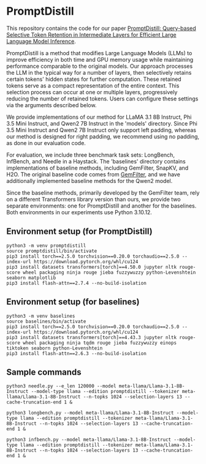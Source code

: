 # PromptDistill
This repository contains the code for our paper [PromptDistill: Query-based Selective Token Retention in Intermediate Layers for Efficient Large Language Model Inference](https://arxiv.org/abs/2503.23274).

PromptDistill is a method that modifies Large Language Models (LLMs) to improve efficiency in both time and GPU memory usage while maintaining performance comparable to the original models. Our approach processes the LLM in the typical way for a number of layers, then selectively retains certain tokens' hidden states for further computation. These retained tokens serve as a compact representation of the entire context. This selection process can occur at one or multiple layers, progressively reducing the number of retained tokens. Users can configure these settings via the arguments described below.

We provide implementations of our method for LLaMA 3.1 8B Instruct, Phi 3.5 Mini Instruct, and Qwen2 7B Instruct in the 'models' directory. Since Phi 3.5 Mini Instruct and Qwen2 7B Instruct only support left padding, whereas our method is designed for right padding, we recommend using no padding, as done in our evaluation code.

For evaluation, we include three benchmark task sets: LongBench, InfBench, and Needle in a Haystack. The 'baselines' directory contains implementations of baseline methods, including GemFilter, SnapKV, and H2O. The original baseline code comes from [GemFilter](https://github.com/SalesforceAIResearch/GemFilter), and we have additionally implemented baseline methods for the Qwen2 model.

Since the baseline methods, primarily developed by the GemFilter team, rely on a different Transformers library version than ours, we provide two separate environments: one for PromptDistill and another for the baselines. Both environments in our experiments use Python 3.10.12.

## Environment setup (for PromptDistill)
```
python3 -m venv promptdistill
source promptdistill/bin/activate
pip3 install torch==2.5.0 torchvision==0.20.0 torchaudio==2.5.0 --index-url https://download.pytorch.org/whl/cu124
pip3 install datasets transformers[torch]==4.50.0 jupyter nltk rouge-score wheel packaging ninja rouge jieba fuzzywuzzy python-Levenshtein seaborn matplotlib
pip3 install flash-attn==2.7.4 --no-build-isolation
```

## Environment setup (for baselines)
```
python3 -m venv baselines
source baselines/bin/activate
pip3 install torch==2.5.0 torchvision==0.20.0 torchaudio==2.5.0 --index-url https://download.pytorch.org/whl/cu124
pip3 install datasets transformers[torch]==4.43.3 jupyter nltk rouge-score wheel packaging ninja tqdm rouge jieba fuzzywuzzy einops tiktoken seaborn python-Levenshtein
pip3 install flash-attn==2.6.3 --no-build-isolation
```

## Sample commands
```
python3 needle.py --e_len 120000 --model meta-llama/Llama-3.1-8B-Instruct --model-type llama --edition promptdistill --tokenizer meta-llama/Llama-3.1-8B-Instruct --n-topks 1024 --selection-layers 13 --cache-truncation-end 1 & 

python3 longbench.py --model meta-llama/Llama-3.1-8B-Instruct --model-type llama --edition promptdistill --tokenizer meta-llama/Llama-3.1-8B-Instruct --n-topks 1024 --selection-layers 13 --cache-truncation-end 1 & 

python3 infbench.py --model meta-llama/Llama-3.1-8B-Instruct --model-type llama --edition promptdistill --tokenizer meta-llama/Llama-3.1-8B-Instruct --n-topks 1024 --selection-layers 13 --cache-truncation-end 1 &
```
